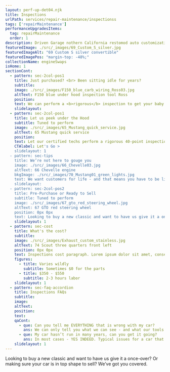 ```yaml
---
layout: perf-up-det04.njk
title: Inspections
urlPath: services/repair-maintenance/inspectionss
tags: ['repairMaintenance']
performanceUpgradesItems:
  tag: repairMaintenance
  order: 1
description: Driven Garage nothern California restomod auto customization and repair shop
featuredImage: ./src/_images/69_Custom_S_silver.jpg
featuredImageAlt: "69 Custom S silver convertible"
featuredImagePos: "margin-top: -48%;"
collectionName: engineSwaps
isHome: 1
sectionCont:
  - pattern: sec-2col-pos1
    title: Just purchased? <br> Been sitting idle for years?
    subtitle: 
    image: ./src/_images/F150_blue_carb_wiring_Ross03.jpg
    altText: F150 blue under hood inspection tool Ross
    position: 
    text: We can perform a <b>rigorous</b> inspection to get your baby back on the road - or know that your new purchase is up to par. We concentrate on safety - and tuning to make sure all systems are go for your ride. At the end - you’ll get a full report of our findings, along with a plan of attack for the big things, as well as the small stuff that needs attention.
    slidelayout:
  - pattern: sec-2col-pos1
    title: Let us peek under the Hood
    subtitle: Tuned to perform
    image: ./src/_images/65_Mustang_quick_service.jpg
    altText: 65 Mustang quick service
    position: 
    text: Let our certified techs perform a rigorous 40-point inspection to really dig into your car’s issues. Typically an inspection is the first step to diagnose problems, identify repairs, and make your vehicle safe. Even if you’ve had other shops look at your vehicle, it’s best for us to confirm the findings – and make sure nothing was missed.
    CTAlabel: Let's Go >
    slidelayout: 1
  - pattern: sec-tips
    title: We’re not here to gouge you
    image: ./src/_images/66_Chevelle03.jpg
    altText: 66 Chevelle engine
    bkgImage: ./src/_images/70_Mustang01_green_lights.jpg
    text: We want customers for life - and that means you have to be living! Our inspection focuses on safety foremost. We don’t need to pad the report - we always have a customer backlog of work! We want you to have a great driving experience - and most of all keep you and your family safe for the drive.
    slidelayout:
  - pattern: sec-2col-pos2
    title: Pre-Purchase or Ready to Sell
    subtitle: Tuned to perform
    image: ./src/_images/67_gto_red_steering_wheel.jpg
    altText: 67 GTO red steering wheel
    position: 0px 0px
    text: Looking to buy a new classic and want to have us give it a once-over? Or making sure your car is in top shape to sell? We’ve got you covered. If the seller is willing - we’ll let you know how the car looks, and what it may need after purchase putting you in the driver's seat for negotiations. If you’re selling - give potential buyers a piece of mind with a full inspection that shows your car is in tip-top shape.
    slidelayout: 1
  - pattern: sec-cost
    title: What's the cost?
    subtitle: 
    image: ./src/_images/Exhaust_custom_stainless.jpg
    altText: 74 Scout three quarters front left
    position: 0px 0px
    text: Inspections cost paragraph. Lorem ipsum dolor sit amet, consectetur adipiscing elit. Cras vitae dolor id enim iaculis bibendum. Fusce ut pellentesque erat. Nunc vitae viverra massa. Duis placerat a augue in eleifend. Pellentesque ut neque ex. Ut non nisi ultrices, tincidunt nunc vitae, tincidunt orci. Donec cursus sagittis felis sed tempus. Ut et viverra arcu.
    figures:
      - title: Varies wildly
        subtitle: Sometimes $0 for the parts
      - title: $350 - $550
        subtitle: 2-3 hours labor
    slidelayout: 1
  - pattern: sec-faq-accordion
    title: Inspections FAQs
    subtitle: 
    image: 
    altText: 
    position: 
    text: 
    qaCont:
      - que: Can you tell me EVERYTHING that is wrong with my car?
        ans: We can only tell you what we can see - and what our tools can see. We are not fortune tellers with a crystal ball that can tell you what is going to break next, but we have a pretty good idea of where your car is mechanically NOW.
      - que: My car hasn’t run in many years, can you get it going?
        ans: In most cases - YES INDEED. Typical issues for a car that has been sitting (besides what parked it in the first place) are - old gas, tires, tune up, oil change, coolant flush, brake flush and leaks from sitting.
    slidelayout: 1
---
```


Looking to buy a new classic and want to have us give it a once-over? Or making sure your car is in top shape to sell? We’ve got you covered.